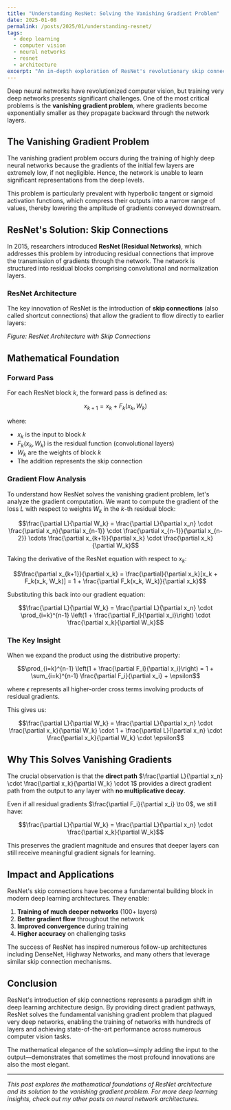 ```yaml
---
title: "Understanding ResNet: Solving the Vanishing Gradient Problem"
date: 2025-01-08
permalink: /posts/2025/01/understanding-resnet/
tags:
  - deep learning
  - computer vision
  - neural networks
  - resnet
  - architecture
excerpt: "An in-depth exploration of ResNet's revolutionary skip connections and how they solve the vanishing gradient problem in deep neural networks."
---
```


Deep neural networks have revolutionized computer vision, but training very deep networks presents significant challenges. One of the most critical problems is the **vanishing gradient problem**, where gradients become exponentially smaller as they propagate backward through the network layers.

## The Vanishing Gradient Problem

The vanishing gradient problem occurs during the training of highly deep neural networks because the gradients of the initial few layers are extremely low, if not negligible. Hence, the network is unable to learn significant representations from the deep levels. 

This problem is particularly prevalent with hyperbolic tangent or sigmoid activation functions, which compress their outputs into a narrow range of values, thereby lowering the amplitude of gradients conveyed downstream.

## ResNet's Solution: Skip Connections

In 2015, researchers introduced **ResNet (Residual Networks)**, which addresses this problem by introducing residual connections that improve the transmission of gradients through the network. The network is structured into residual blocks comprising convolutional and normalization layers.

### ResNet Architecture

The key innovation of ResNet is the introduction of **skip connections** (also called shortcut connections) that allow the gradient to flow directly to earlier layers:

<script type="text/tikz">
\begin{tikzpicture}[node distance=2.5cm, auto]
    % Define styles
    \tikzstyle{block} = [rectangle, draw, fill=blue!20, 
                        text width=1cm, text centered, rounded corners, minimum height=1cm]
    \tikzstyle{sum} = [draw, fill=blue!20, circle, node distance=1.2cm, minimum size=0.6cm]
    \tikzstyle{junction} = [draw, fill=black, circle, minimum size=0.1cm]
    
    % Input junction nodes
    \node [junction,scale=0.5] (j0) {};
    \node [block, right of=j0, node distance=1.2cm] (F1) {$F_1$};
    \node [sum, right of=F1, node distance=1.2cm] (sum1) {$+$};
    \node [right of=sum1, node distance=1.8cm] (dots1) {$\cdots$};
    \node [junction, right of=dots1, node distance=1.5cm,scale=0.5] (j1) {};
    \node [block, right of=j1, node distance=1.2cm] (Fk) {$F_k$};
    \node [sum, right of=Fk, node distance=1.2cm] (sumk) {$+$};
    \node [right of=sumk, node distance=1.8cm] (dots2) {$\cdots$};
    \node [junction, right of=dots2, node distance=1.5cm,scale=0.5] (j2) {};
    \node [block, right of=j2, node distance=1.2cm] (Fn) {$F_n$};
    \node [sum, right of=Fn, node distance=1.2cm] (sumn) {$+$};
    
    % Input and output points
    \coordinate [left of=j0, node distance=1.5cm] (input);
    \coordinate [right of=sumn, node distance=1.5cm] (output);
    
    % Main flow connections
    \draw [-] (input) -- node [above] {$x_0$} (j0);
    \draw [->] (j0) -- (F1);
    \draw [->] (F1) -- (sum1);
    \draw [->] (sum1) -- node [above] {$x_1$} (dots1);
    \draw [-] (dots1) -- (j1);
    \draw [->] (j1) -- (Fk);
    \draw [->] (Fk) -- (sumk);
    \draw [->] (sumk) -- node [above] {$x_k$} (dots2);
    \draw [-] (dots2) -- (j2);
    \draw [->] (j2) -- (Fn);
    \draw [->] (Fn) -- (sumn);
    \draw [->] (sumn) -- node [above] {$x_n$} (output);
    
    % Skip connections with curves
    \draw [->] (j0) to [out=-90, in=-90] (sum1);
    \draw [->] (j1) to [out=-90, in=-90] (sumk);
    \draw [->] (j2) to [out=-90, in=-90] (sumn);
    
    % Block labels
    \node [below of=F1, node distance=1.8cm] {Block 1};
    \node [below of=Fk, node distance=1.8cm] {Block $k$};
    \node [below of=Fn, node distance=1.8cm] {Block $n$};
\end{tikzpicture}
</script>

*Figure: ResNet Architecture with Skip Connections*

## Mathematical Foundation

### Forward Pass

For each ResNet block $k$, the forward pass is defined as:

$$x_{k+1} = x_k + F_k(x_k, W_k)$$

where:
- $x_k$ is the input to block $k$
- $F_k(x_k, W_k)$ is the residual function (convolutional layers)
- $W_k$ are the weights of block $k$
- The addition represents the skip connection

### Gradient Flow Analysis

To understand how ResNet solves the vanishing gradient problem, let's analyze the gradient computation. We want to compute the gradient of the loss $L$ with respect to weights $W_k$ in the $k$-th residual block:

$$\frac{\partial L}{\partial W_k} = \frac{\partial L}{\partial x_n} \cdot \frac{\partial x_n}{\partial x_{n-1}} \cdot \frac{\partial x_{n-1}}{\partial x_{n-2}} \cdots \frac{\partial x_{k+1}}{\partial x_k} \cdot \frac{\partial x_k}{\partial W_k}$$

Taking the derivative of the ResNet equation with respect to $x_k$:

$$\frac{\partial x_{k+1}}{\partial x_k} = \frac{\partial}{\partial x_k}[x_k + F_k(x_k, W_k)] = 1 + \frac{\partial F_k(x_k, W_k)}{\partial x_k}$$

Substituting this back into our gradient equation:

$$\frac{\partial L}{\partial W_k} = \frac{\partial L}{\partial x_n} \cdot \prod_{i=k}^{n-1} \left(1 + \frac{\partial F_i}{\partial x_i}\right) \cdot \frac{\partial x_k}{\partial W_k}$$

### The Key Insight

When we expand the product using the distributive property:

$$\prod_{i=k}^{n-1} \left(1 + \frac{\partial F_i}{\partial x_i}\right) = 1 + \sum_{i=k}^{n-1} \frac{\partial F_i}{\partial x_i} + \epsilon$$

where $\epsilon$ represents all higher-order cross terms involving products of residual gradients.

This gives us:

$$\frac{\partial L}{\partial W_k} = \frac{\partial L}{\partial x_n} \cdot \frac{\partial x_k}{\partial W_k} \cdot 1 + \frac{\partial L}{\partial x_n} \cdot \frac{\partial x_k}{\partial W_k} \cdot \epsilon$$

## Why This Solves Vanishing Gradients

The crucial observation is that the **direct path** $\frac{\partial L}{\partial x_n} \cdot \frac{\partial x_k}{\partial W_k} \cdot 1$ provides a direct gradient path from the output to any layer with **no multiplicative decay**.

Even if all residual gradients $\frac{\partial F_i}{\partial x_i} \to 0$, we still have:

$$\frac{\partial L}{\partial W_k} = \frac{\partial L}{\partial x_n} \cdot \frac{\partial x_k}{\partial W_k}$$

This preserves the gradient magnitude and ensures that deeper layers can still receive meaningful gradient signals for learning.

## Impact and Applications

ResNet's skip connections have become a fundamental building block in modern deep learning architectures. They enable:

1. **Training of much deeper networks** (100+ layers)
2. **Better gradient flow** throughout the network
3. **Improved convergence** during training
4. **Higher accuracy** on challenging tasks

The success of ResNet has inspired numerous follow-up architectures including DenseNet, Highway Networks, and many others that leverage similar skip connection mechanisms.

## Conclusion

ResNet's introduction of skip connections represents a paradigm shift in deep learning architecture design. By providing direct gradient pathways, ResNet solves the fundamental vanishing gradient problem that plagued very deep networks, enabling the training of networks with hundreds of layers and achieving state-of-the-art performance across numerous computer vision tasks.

The mathematical elegance of the solution—simply adding the input to the output—demonstrates that sometimes the most profound innovations are also the most elegant.

---

*This post explores the mathematical foundations of ResNet architecture and its solution to the vanishing gradient problem. For more deep learning insights, check out my other posts on neural network architectures.*